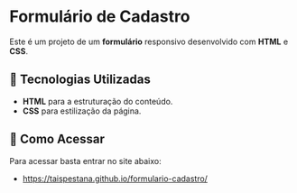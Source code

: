 ﻿# Formulário de Cadastro

Este é um projeto de um **formulário** responsivo desenvolvido com **HTML** e **CSS**. 

## 🚀 Tecnologias Utilizadas

- **HTML** para a estruturação do conteúdo.
- **CSS** para estilização da página.

## 🚀 Como Acessar 

Para acessar basta entrar no site abaixo:
- https://taispestana.github.io/formulario-cadastro/


